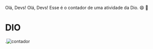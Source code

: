 Olá, Devs!
Olá, Devs!
Esse é o contador de uma atividade da Dio. 
😄
💯


# DIO
.![contador](https://user-images.githubusercontent.com/106560555/175822351-5c0d98f7-d2b8-4bd9-82bd-a52ca575fb7d.png)
